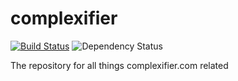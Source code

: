 # complexifier 
[![Build Status](https://travis-ci.org/zbirkenbuel/complexifier.svg?branch=master)](https://travis-ci.org/zbirkenbuel/complexifier)
![Dependency Status](https://david-dm.org/zbirkenbuel/complexifier.svg)

The repository for all things complexifier.com related
